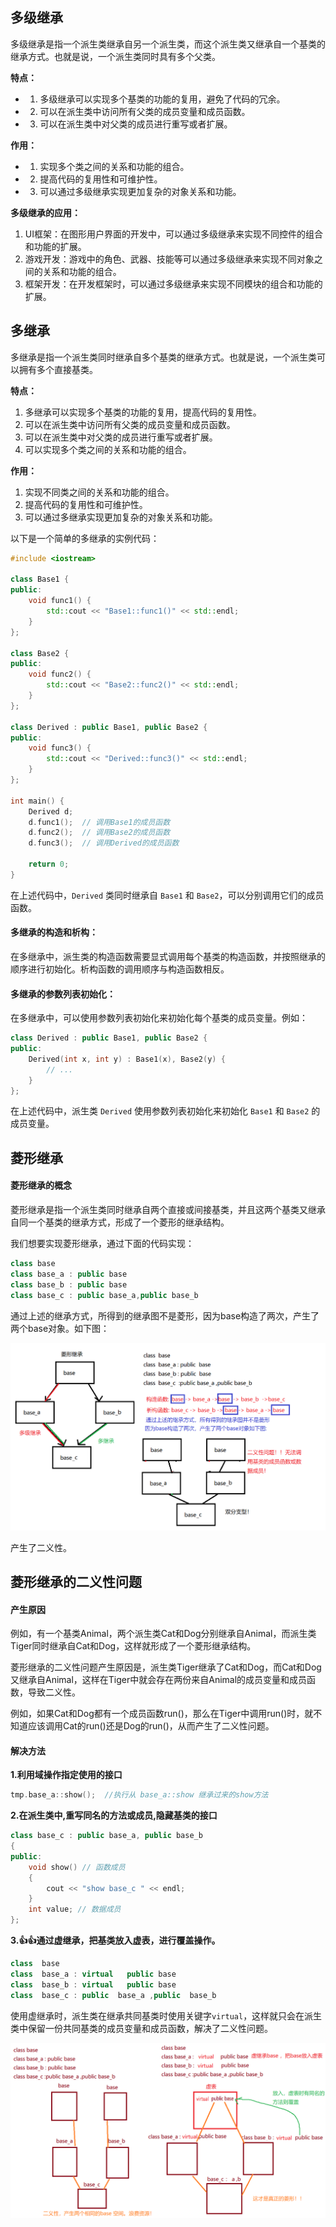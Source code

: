 ## 多级继承

多级继承是指一个派生类继承自另一个派生类，而这个派生类又继承自一个基类的继承方式。也就是说，一个派生类同时具有多个父类。

**特点：**
- 1. 多级继承可以实现多个基类的功能的复用，避免了代码的冗余。
- 2. 可以在派生类中访问所有父类的成员变量和成员函数。
- 3. 可以在派生类中对父类的成员进行重写或者扩展。

**作用：**
- 1. 实现多个类之间的关系和功能的组合。
- 2. 提高代码的复用性和可维护性。
- 3. 可以通过多级继承实现更加复杂的对象关系和功能。

**多级继承的应用：**
1. UI框架：在图形用户界面的开发中，可以通过多级继承来实现不同控件的组合和功能的扩展。
2. 游戏开发：游戏中的角色、武器、技能等可以通过多级继承来实现不同对象之间的关系和功能的组合。
3. 框架开发：在开发框架时，可以通过多级继承来实现不同模块的组合和功能的扩展。


## 多继承

多继承是指一个派生类同时继承自多个基类的继承方式。也就是说，一个派生类可以拥有多个直接基类。

**特点：**
1. 多继承可以实现多个基类的功能的复用，提高代码的复用性。
2. 可以在派生类中访问所有父类的成员变量和成员函数。
3. 可以在派生类中对父类的成员进行重写或者扩展。
4. 可以实现多个类之间的关系和功能的组合。

**作用：**
1. 实现不同类之间的关系和功能的组合。
2. 提高代码的复用性和可维护性。
3. 可以通过多继承实现更加复杂的对象关系和功能。

以下是一个简单的多继承的实例代码：

```cpp
#include <iostream>

class Base1 {
public:
    void func1() {
        std::cout << "Base1::func1()" << std::endl;
    }
};

class Base2 {
public:
    void func2() {
        std::cout << "Base2::func2()" << std::endl;
    }
};

class Derived : public Base1, public Base2 {
public:
    void func3() {
        std::cout << "Derived::func3()" << std::endl;
    }
};

int main() {
    Derived d;
    d.func1();  // 调用Base1的成员函数
    d.func2();  // 调用Base2的成员函数
    d.func3();  // 调用Derived的成员函数

    return 0;
}
```

在上述代码中，`Derived` 类同时继承自 `Base1` 和 `Base2`，可以分别调用它们的成员函数。

#### 多继承的构造和析构：
在多继承中，派生类的构造函数需要显式调用每个基类的构造函数，并按照继承的顺序进行初始化。析构函数的调用顺序与构造函数相反。

#### 多继承的参数列表初始化：
在多继承中，可以使用参数列表初始化来初始化每个基类的成员变量。例如：

```cpp
class Derived : public Base1, public Base2 {
public:
    Derived(int x, int y) : Base1(x), Base2(y) {
        // ...
    }
};
```

在上述代码中，派生类 `Derived` 使用参数列表初始化来初始化 `Base1` 和 `Base2` 的成员变量。


## 菱形继承

#### 菱形继承的概念

菱形继承是指一个派生类同时继承自两个直接或间接基类，并且这两个基类又继承自同一个基类的继承方式，形成了一个菱形的继承结构。


我们想要实现菱形继承，通过下面的代码实现：
```cpp
class base
class base_a : public base
class base_b : public base
class base_c : public base_a,public base_b
```
通过上述的继承方式，所得到的继承图不是菱形，因为base构造了两次，产生了两个base对象。如下图：

![Alt text](./菱形继承/菱形继承.png)

产生了二义性。

## 菱形继承的二义性问题


#### 产生原因 
例如，有一个基类Animal，两个派生类Cat和Dog分别继承自Animal，而派生类Tiger同时继承自Cat和Dog，这样就形成了一个菱形继承结构。

菱形继承的二义性问题产生原因是，派生类Tiger继承了Cat和Dog，而Cat和Dog又继承自Animal，这样在Tiger中就会存在两份来自Animal的成员变量和成员函数，导致二义性。

例如，如果Cat和Dog都有一个成员函数run()，那么在Tiger中调用run()时，就不知道应该调用Cat的run()还是Dog的run()，从而产生了二义性问题。

#### 解决方法

__1.利用域操作指定使用的接口__
```cpp
tmp.base_a::show();  //执行从 base_a::show 继承过来的show方法 
```
__2.在派生类中,重写同名的方法或成员,隐藏基类的接口__
```cpp
class base_c : public base_a, public base_b
{
public:
    void show() // 函数成员
    {
        cout << "show base_c " << endl;
    }
    int value; // 数据成员
};
```

__3.👍👍通过虚继承，把基类放入虚表，进行覆盖操作。__ 
```cpp
class  base 
class  base_a : virtual   public base 
class  base_b : virtual   public base 
class  base_c : public  base_a ,public  base_b 
```

使用虚继承时，派生类在继承共同基类时使用关键字`virtual`，这样就只会在派生类中保留一份共同基类的成员变量和成员函数，解决了二义性问题。

![Alt text](./菱形继承/菱形继承_2.png)





